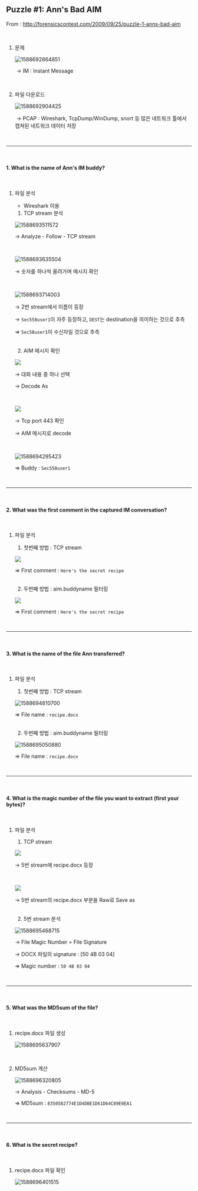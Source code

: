 ## Puzzle #1: Ann's Bad AIM

From : http://forensicscontest.com/2009/09/25/puzzle-1-anns-bad-aim

<br>

1. 문제

   ![1588692864851](./images/1588692864851.png)
   
   ​	→ IM : Instant Message

<br>

2. 파일 다운로드

   ![1588692904425](./images/1588692904425.png)

   ​	→ PCAP : Wireshark, TcpDump/WinDump, snort 등 많은 네트워크 툴에서 캡쳐된 네트워크 데이터 저장

<br>

--------------

<br>

#### 1. What is the name of Ann's IM buddy?

<br>

1. 파일 분석

   - Wireshark 이용

   1) TCP stream 분석

   ![1588693511572](./images/1588693511572.png)

   → Analyze - Follow - TCP stream

   <br>

   ![1588693635504](./images/1588693635504.png)

   → 숫자를 하나씩 올려가며 메시지 확인

   <br>

   ![1588693714003](./images/1588693714003.png)

   → 2번 stream에서 이름이 등장

   → `Sec558user1`이 자주 등장하고, `DEST`는 destination을 의미하는 것으로 추측

   ⇒ `Sec58user1`이 수신자일 것으로 추측

   <br>

   2) AIM 메시지 확인

   ![](./images/1588693934200.png)

   → 대화 내용 중 하나 선택

   → Decode As

   <br>

   ![](./images/1588693970870.png)

   → Tcp port 443 확인

   → AIM 메시지로 decode

   <br>

   ![1588694295423](./images/1588694295423.png)

   ⇒ Buddy : `Sec558user1`

<br>

----------

<br>

#### 2. What was the first comment in the captured IM conversation?

<br>

1. 파일 분석

   1) 첫번째 방법 : TCP stream

   ![](./images/1588694791254.png)

   ⇒ First comment : `Here's the secret recipe`

   <br>

   2) 두번째 방법 : aim.buddyname 필터링

   ![](./images/1588694636318.png)

   ⇒ First comment : `Here's the secret recipe`

<br>

----------

<br>

#### 3. What is the name of the file Ann transferred?

<br>

1. 파일 분석

   1) 첫번째 방법 : TCP stream

   ![1588694810700](./images/1588694810700.png)

   ⇒ File name : `recipe.docx`

   <br>

   2) 두번째 방법 : aim.buddyname 필터링

   ![1588695050880](./images/1588695050880.png)

   ⇒ File name : `recipe.docx`

<br>

----------

<br>

#### 4. What is the magic number of the file you want to extract (first your bytes)?

<br>

1. 파일 분석

   1) TCP stream

   ![](./images/1588696241105.png)

   → 5번 stream에 recipe.docx 등장

   <br>

   ![](./images/1588696192451.png)

   → 5번 stream의 recipe.docx 부분을 Raw로 Save as

   <br>

   2) 5번 stream 분석

   ![1588695468715](./images/1588695468715.png)

   → File Magic Number = File Signature

   → DOCX 파일의 signature : [50 4B 03 04]

   ⇒ Magic number : `50 4B 03 04`

<br>

------

<br>

#### 5. What was the MD5sum of the file?

<br>

1. recipe.docx 파일 생성

   ![1588695637907](./images/1588695637907.png)

<br>

2. MD5sum 계산

   ![1588696320805](./images/1588696320805.png)

   → Analysis - Checksums - MD-5

   ⇒ MD5sum : `8350582774E1D4DBE1D61D64C89E0EA1`

<br>

----------

<br>

#### 6. What is the secret recipe?

<br>

1. recipe.docx 파일 확인

   ![1588696401515](./images/1588696401515.png)